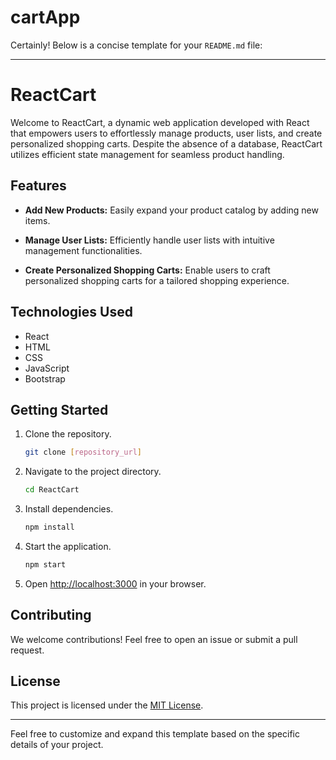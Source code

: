# cartApp
Certainly! Below is a concise template for your `README.md` file:

---


# ReactCart

Welcome to ReactCart, a dynamic web application developed with React that empowers users to effortlessly manage products, user lists, and create personalized shopping carts. Despite the absence of a database, ReactCart utilizes efficient state management for seamless product handling.

## Features

- **Add New Products:** Easily expand your product catalog by adding new items.
  
- **Manage User Lists:** Efficiently handle user lists with intuitive management functionalities.

- **Create Personalized Shopping Carts:** Enable users to craft personalized shopping carts for a tailored shopping experience.

## Technologies Used

- React
- HTML
- CSS
- JavaScript
- Bootstrap


## Getting Started

1. Clone the repository.
   ```bash
   git clone [repository_url]
   ```

2. Navigate to the project directory.
   ```bash
   cd ReactCart
   ```

3. Install dependencies.
   ```bash
   npm install
   ```

4. Start the application.
   ```bash
   npm start
   ```

5. Open [http://localhost:3000](http://localhost:3000) in your browser.

## Contributing

We welcome contributions! Feel free to open an issue or submit a pull request.

## License

This project is licensed under the [MIT License](LICENSE).

---

Feel free to customize and expand this template based on the specific details of your project.
